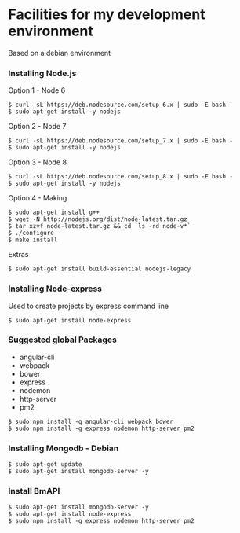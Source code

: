 # Facilities for my development environment 

Based on a debian environment

### Installing Node.js

Option 1 - Node 6

```console
$ curl -sL https://deb.nodesource.com/setup_6.x | sudo -E bash -
$ sudo apt-get install -y nodejs
```

Option 2 - Node 7

```console
$ curl -sL https://deb.nodesource.com/setup_7.x | sudo -E bash -
$ sudo apt-get install -y nodejs
```

Option 3 - Node 8

```console
$ curl -sL https://deb.nodesource.com/setup_8.x | sudo -E bash -
$ sudo apt-get install -y nodejs
```

Option 4 - Making
```console
$ sudo apt-get install g++
$ wget -N http://nodejs.org/dist/node-latest.tar.gz
$ tar xzvf node-latest.tar.gz && cd `ls -rd node-v*`
$ ./configure
$ make install
```
Extras

```console
$ sudo apt-get install build-essential nodejs-legacy
```

### Installing Node-express

Used to create projects by express command line

```console
$ sudo apt-get install node-express
```

### Suggested global Packages

  - angular-cli
  - webpack
  - bower
  - express
  - nodemon
  - http-server
  - pm2
  
```console
$ sudo npm install -g angular-cli webpack bower 
$ sudo npm install -g express nodemon http-server pm2
```

### Installing Mongodb - Debian

```console
$ sudo apt-get update  
$ sudo apt-get install mongodb-server -y 
```
### Install BmAPI

```console
$ sudo apt-get install mongodb-server -y
$ sudo apt-get install node-express
$ sudo npm install -g express nodemon http-server pm2
```
